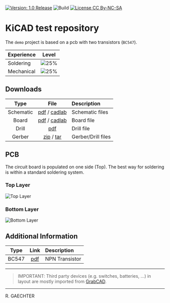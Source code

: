 [![Version: 1.0 Release](https://img.shields.io/badge/Version-1.0%20Release-green.svg)](https://github.com/0x007e/kicad) ![Build](https://github.com/0x007e/kicad/actions/workflows/build.yml/badge.svg?branch=main) [![License CC By-NC-SA](https://img.shields.io/badge/Hardware-CC--BY--NC--SA--4.0-lightgrey)](https://creativecommons.org/licenses/by-nc-sa/4.0/legalcode)

# KiCAD test repository

The `demo` project is based on a pcb with two transistors (`BC547`).

| Experience | Level |
|:------------|:-----:|
| Soldering   | ![25%](https://progress-bar.xyz/25?progress_color=00ff00&suffix=%20Low&width=120) |
| Mechanical  | ![25%](https://progress-bar.xyz/25?progress_color=0000ff&suffix=%20Low&width=120) |

## Downloads

| Type      | File               | Description              |
|:---------:|:------------------:|:-------------------------|
| Schematic | [pdf](https://github.com/0x007E/kicad/releases/latest/download/schematic.pdf) / [cadlab](https://cadlab.io/project/28586/main/files)     | Schematic files          |
| Board     | [pdf](https://github.com/0x007E/kicad/releases/latest/download/pcb.pdf) / [cadlab](https://cadlab.io/project/28586/main/files)     | Board file               |
| Drill     | [pdf](https://github.com/0x007E/kicad/releases/latest/download/drill.pdf) | Drill file               |
| Gerber    | [zip](https://github.com/0x007E/kicad/releases/latest/download/kicad.zip) / [tar](https://github.com/0x007E/kicad/releases/latest/download/kicad.tar.gz)                | Gerber/Drill files       |

## PCB

The circuit board is populated on one side (Top). The best way for soldering is within a standard soldering system.

### Top Layer

![Top Layer](https://github.com/0x007E/kicad/releases/latest/download/top.kicad.png)

### Bottom Layer

![Bottom Layer](https://github.com/0x007E/kicad/releases/latest/download/bottom.kicad.png)

## Additional Information

| Type       | Link               | Description              |
|:----------:|:------------------:|:-------------------------|
| BC547 | [pdf](https://www.sparkfun.com/datasheets/Components/BC546.pdf) | NPN Transistor |

---

> IMPORTANT: Third party devices (e.g. switches, batteries, ...) in layout are mostly imported from [GrabCAD](https://grabcad.com/dashboard).

---

R. GAECHTER